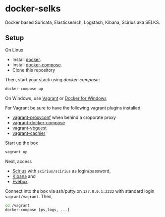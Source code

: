 # docker-selks

Docker based Suricata, Elasticsearch, Logstash, Kibana, Scirius aka SELKS.

## Setup

On Linux

- Install [docker](http://docker.io).
- Install [docker-compose](http://docs.docker.com/compose/install/).
- Clone this repository

Then, start your stack using *docker-compose*:

```bash
docker-compose up
```

On Windows, use [Vagrant](https://www.vagrantup.com/) or [Docker for Windows](https://docs.docker.com/docker-for-windows/)

For Vagrant be sure to have the following vagrant plugins installed

- [vagrant-proxyconf](https://github.com/tmatilai/vagrant-proxyconf) when behind a croporate proxy
- [vagrant-docker-compose](https://github.com/leighmcculloch/vagrant-docker-compose)
- [vagrant-vbguest](https://github.com/dotless-de/vagrant-vbguest)
- [vagrant-cachier](https://github.com/fgrehm/vagrant-cachier)

Start up the box

```bash
vagrant up
```

Next, access

- [Scirius](http://localhost:8080/) with `scirius/scirius` as login/password,
- [Kibana](http://localhost:5601/) and
- [Evebox](http://localhost:5636/).

Connect into the box via ssh/putty on `127.0.0.1:2222` with standard login `vagrant/vagrant`. Then,

```bash
cd /vagrant
docker-compose [ps,logs, ...]
```
